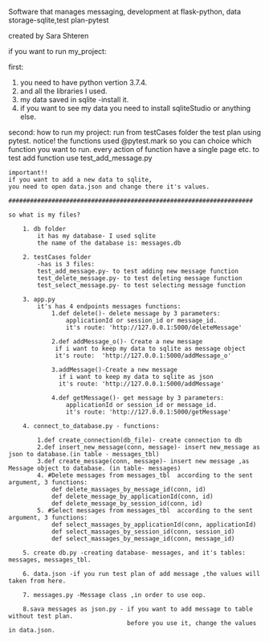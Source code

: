 Software that manages messaging, development at flask-python, data storage-sqlite,test plan-pytest

created by Sara Shteren

if you want to run my_project:

first:
  1. you need to have python vertion 3.7.4.
  2. and all the libraries I used.
  3. my data saved in sqlite -install it.
  4. if you want to see my data you need to install sqliteStudio or anything else.

second:
    how to run my project:
    run from testCases folder the test plan using pytest.
    notice! the functions used @pytest.mark so you can choice which function you want to run.
    every action of function have a single page etc. to test add function use test_add_message.py
    
    important!!
    if you want to add a new data to sqlite,
    you need to open data.json and change there it's values.
    
    ####################################################################
    
    so what is my files?
        
        1. db folder
            it has my database- I used sqlite
            the name of the database is: messages.db
        
        2. testCases folder
            -has is 3 files:
            test_add_message.py- to test adding new message function
            test_delete_message.py- to test deleting message function
            test_select_message.py- to test selecting message function
        
        3. app.py 
            it's has 4 endpoints messages functions:
                1.def delete()- delete message by 3 parameters:
                    applicationId or session_id or message_id.
                    it's route: 'http://127.0.0.1:5000/deleteMessage'
                
                2.def addMessage_o()- Create a new message
                 if i want to keep my data to sqlite as message object
                 it's route:  'http://127.0.0.1:5000/addMessage_o'
                 
                3.addMessage()-Create a new message
                  if i want to keep my data to sqlite as json
                  it's route: 'http://127.0.0.1:5000/addMessage'  
                  
                4.def getMessage()- get message by 3 parameters:
                    applicationId or session_id or message_id.
                    it's route: 'http://127.0.0.1:5000/getMessage'  
        
        4. connect_to_database.py - functions:
            
            1.def create_connection(db_file)- create connection to db
            2.def insert_new_message(conn, message)- insert new_message as json to database.(in table - messages_tbl)
            3.def create_message(conn, message)- insert new message ,as Message object to database. (in table- messages)
            4. #Delete messages from messages_tbl  according to the sent argument, 3 functions:
                def delete_massages_by_message_id(conn, id)     
                def delete_message_by_applicationId(conn, id)    
                def delete_message_by_session_id(conn, id)
            5. #Select messages from messages_tbl  according to the sent argument, 3 functions:
                def select_massages_by_applicationId(conn, applicationId)
                def select_massages_by_session_id(conn, session_id)
                def select_massages_by_message_id(conn, message_id)  
                  
        5. create db.py -creating database- messages, and it's tables: messages, messages_tbl.
       
        6. data.json -if you run test plan of add message ,the values will taken from here.
        
        7. messages.py -Message class ,in order to use oop.
        
        8.sava messages as json.py - if you want to add message to table without test plan.
                                     before you use it, change the values in data.json.
                                        
        
        
    